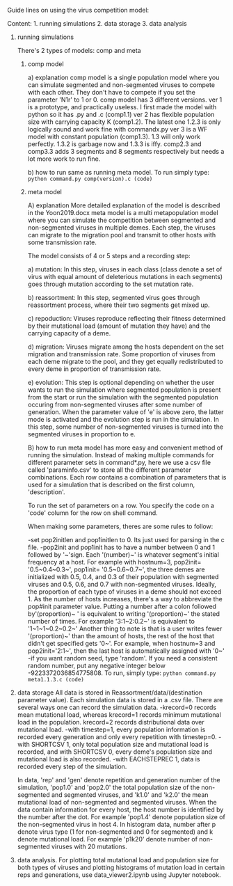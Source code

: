 Guide lines on using the virus competition model:

Content:
	1. running simulations
	2. data storage
	3. data analysis


1. running simulations 

	There's 2 types of models: comp and meta

	1) comp model

		a) explanation
		comp model is a single population model where you can simulate 
		segmented and non-segmented viruses to compete with each other. They don't have to
		compete if you set the parameter 'N1r' to 1 or 0.
		comp model has 3 different versions.
		ver 1 is a prototype, and practically useless. I first made the model with python so it has .py and .c (comp1.1)
		ver 2 has flexible population size with carrying capacity K (comp1.2). The latest one 1.2.3 is only logically sound and work fine with commandx.py 
		ver 3 is a WF model with constant population (comp1.3). 1.3 will only work perfectly. 1.3.2 is garbage now and 1.3.3 is iffy.
		comp2.3 and comp3.3 adds 3 segments and 8 segments respectively but needs a lot more work to run fine.

		b) how to run
		same as running meta model.
		To run simply type: 
		```python command.py comp(version).c (code)``` 

	2) meta model

		A) explanation
		More detailed explanation of the model is described in the Yoon2019.docx
		meta model is a multi metapopulation model where you can simulate the competition between segmented and non-segmented viruses in multiple demes.
		Each step, the viruses can migrate to the migration pool and transmit to other hosts with some transmission rate. 

		The model consists of 4 or 5 steps and a recording step:

		a) mutation:
			In this step, viruses in each class (class denote a set of virus with equal amount of deleterious mutations in each segments)
			goes through mutation according to the set mutation rate.

		b) reassortment:
			In this step, segmented virus goes through reassortment process, where their two segments get mixed up.

		c) repoduction:
			Viruses reproduce reflecting their fitness determined by their mutational load (amount of mutation they have) and the carrying capacity of a deme.

		d) migration:
			Viruses migrate among the hosts dependent on the set migration and transmission rate. Some proportion of viruses from each deme
			migrate to the pool, and they get equally redistributed to every deme in proportion of transmission rate.

		e) evolution:
			This step is optional depending on whether the user wants to run the simulation where segmented population is present from the start or run the simulation with the segmented population occuring from non-segmented viruses after some number of generation. When the parameter value of 'e' is above zero, the latter mode is activated and the evolution step is run in the simulation. In this step, some number of non-segmented viruses is turned into the segmented viruses in proportion to e.


		B) how to run
		meta model has more easy and convenient method of running the simulation.
		Instead of making multiple commands for different parameter sets in command*.py, here we use a csv file called 'paraminfo.csv' to store all the 
		different parameter combinations. Each row contains a combination of parameters that is used for a simulation that is described on the first column, 'description'. 

		To run the set of parameters on a row. You specify the code on a 'code' column for the row on shell command.

		When making some parameters, theres are some rules to follow:
		
		-set pop2initlen and pop1initlen to 0. Its just used for parsing in the c file.
		-pop2init and pop1init has to have a number between 0 and 1 followed by '~'sign. Each '(number)~' is whatever segment's initial frequency at a host.
		For example with hostnum=3, pop2init= '0.5~0.4~0.3~', pop1init= '0.5~0.6~0.7~', the three demes are initialized with 0.5, 0.4, and 0.3 of their population with segmented viruses and 0.5, 0.6, and 0.7 with non-segmented viruses. Ideally, the proportion of each type of viruses in a deme should not exceed 1.
		As the number of hosts increases, there's a way to abbreviate the pop#init parameter value. Putting a number after a colon followed by'(proportion)~ ' is equivalent to writing '(proportion)~' the stated number of times. For example '3:1~2:0.2~' is equivalent to '1~1~1~0.2~0.2~'
		Another thing to note is that is a user writes fewer '(proportion)~' than the amount of hosts, the rest of the host that didn't get specified gets '0~'. For example, when hostnum=3 and pop2init='2:1~', then the last host is automatically assigned with '0~'
		-if you want random seed, type 'random'. If you need a consistent random number, put any negative integer below -9223372036854775808.
		To run, simply type:
		```python command.py meta1.1.3.c (code)```

2. data storage
	All data is stored in Reassortment/data/(destination parameter value).
	Each simulation data is stored in a .csv file.
	There are several ways one can record the simulation data.
	-krecord=0 records mean mutational load, whereas krecord=1 records minimum mutational load in the population. krecord=2 records distributional data over mutational load.
	-with timestep=1, every population information is recorded every generation and only every repetition with timestep=0.
	-with SHORTCSV 1, only total population size and mutational load is recorded, and with SHORTCSV 0, every deme's population size and mutational load is also recorded.
	-with EACHSTEPREC 1, data is recorded every step of the simulation.

	In data, 'rep' and 'gen' denote repetition and generation number of the simulation, 'pop1.0' and 'pop2.0' the total population size of the non-segmented and segmented viruses, and 'k1.0' and 'k2.0' the mean mutational load of non-segmented and segmented viruses.
	When the data contain information for every host, the host number is identified by the number after the dot. For example 'pop1.4' denote population size of the non-segmented virus in host 4.
	In histogram data, number after p denote virus type (1 for non-segmented and 0 for segmented) and k denote mutational load. For example 'p1k20' denote number of non-segmented viruses with 20 mutations. 
	

3. data analysis.
	For plotting total mutational load and population size for both types of viruses and plotting histograms of mutation load in certain reps and generations, use data_viewer2.ipynb using Jupyter notebook.






















